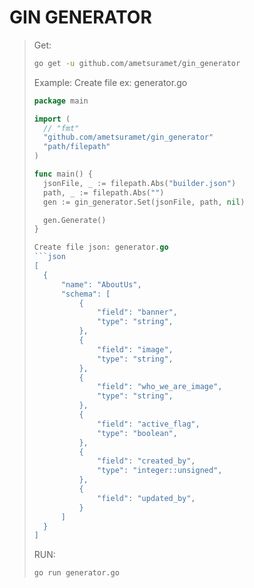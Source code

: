 # GIN GENERATOR


> Get:
> ```bash
> go get -u github.com/ametsuramet/gin_generator
> ```
>
> Example:
> Create file ex: generator.go
> ```Go
> package main
> 
> import (
> 	// "fmt"
> 	"github.com/ametsuramet/gin_generator"
> 	"path/filepath"
> )
> 
> func main() {
> 	jsonFile, _ := filepath.Abs("builder.json")
> 	path, _ := filepath.Abs("")
> 	gen := gin_generator.Set(jsonFile, path, nil)
> 
> 	gen.Generate()
> }
>
> Create file json: generator.go
> ```json
>[
>	{
>		"name": "AboutUs",
>		"schema": [
>			{
>				"field": "banner",
>				"type": "string",
>			},
>			{
>				"field": "image",
>				"type": "string",
>			},
>			{
>				"field": "who_we_are_image",
>				"type": "string",
>			},
>			{
>				"field": "active_flag",
>				"type": "boolean",
>			},
>			{
>				"field": "created_by",
>				"type": "integer::unsigned",
>			},
>			{
>				"field": "updated_by",
>			}
>		]
>	}
>]
> ```
>
> RUN:
> ```bash
> go run generator.go
> ```